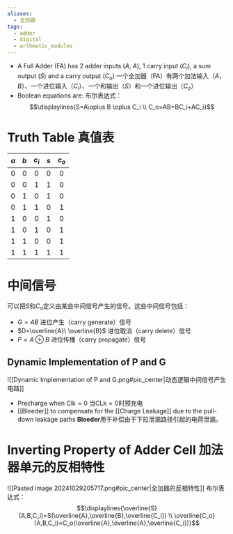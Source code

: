 ```yaml
---
aliases:
  - 全加器
tags:
  - adder
  - digital
  - arthmetic_modules
---
```


- A Full Adder (FA) has 2 adder inputs ($A$, $A$), 1 carry input ($C_i$), a sum output ($S$) and a carry output ($C_o$)
  一个全加器（FA）有两个加法输入（$A$，$B$）、一个进位输入（$C_i$）、一个和输出（$S$）和一个进位输出（$C_o$）
- Boolean equations are:
  布尔表达式：$$\displaylines{S=A\oplus B \oplus C_i \\ C_o=AB+BC_i+AC_i}$$

# Truth Table 真值表

| $a$ | $b$  | $c_i$ | $s$  | $c_o$ |
| :-: | :-: | :---: | :-: | :---: |
|  0  |  0  |   0   |  0  |   0   |
|  0  |  0  |   1   |  1  |   0   |
|  0  |  1  |   0   |  1  |   0   |
|  0  |  1  |   1   |  0  |   1   |
|  1  |  0  |   0   |  1  |   0   |
|  1  |  0  |   1   |  0  |   1   |
|  1  |  1  |   0   |  0  |   1   |
|  1  |  1  |   1   |  1  |   1   |

# 中间信号

可以把$S$和$C_o$定义由某些中间信号产生的信号。这些中间信号包括：
- $G=AB$ 进位产生（carry generate）信号
- $D=\overline{A}\ \overline{B}$ 进位取消（carry delete）信号
- $P=A\oplus B$ 进位传播（carry propagate）信号

## Dynamic Implementation of P and G

![[Dynamic Implementation of P and G.png#pic_center|动态逻辑中间信号产生电路]]
- Precharge when $\mathrm{Clk} = 0$
  当$\text{CLk}=0$时预充电
- [[Bleeder]] to compensate for the [[Charge Leakage]] due to the pull-down leakage paths
  **Bleeder**用于补偿由于下拉泄漏路径引起的电荷泄漏。

# Inverting Property of Adder Cell 加法器单元的反相特性

![[Pasted image 20241029205717.png#pic_center|全加器的反相特性]]
布尔表达式：$$\displaylines{\overline{S}(A,B,C_i)=S(\overline{A},\overline{B},\overline{C_i}) \\ \overline{C_o}(A,B,C_i)=C_o(\overline{A},\overline{A},\overline{C_i})}$$

